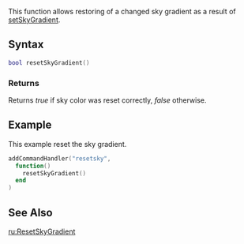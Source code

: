 This function allows restoring of a changed sky gradient as a result of [setSkyGradient](/docs/setSkyGradient.md "wikilink").

Syntax
------

``` lua
bool resetSkyGradient()
```

### Returns

Returns *true* if sky color was reset correctly, *false* otherwise.

Example
-------

This example reset the sky gradient.

``` lua
addCommandHandler("resetsky",
  function()
    resetSkyGradient()
  end
)
```

See Also
--------

[ru:ResetSkyGradient](/docs/ru:ResetSkyGradient.md "wikilink")
